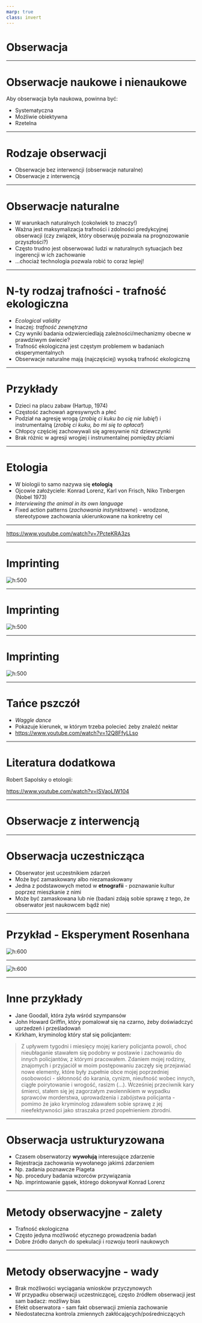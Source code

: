 ```yaml
---
marp: true
class: invert
---
```


# Obserwacja

---

# Obserwacje naukowe i nienaukowe

Aby obserwacja była naukowa, powinna być:

* Systematyczna
* Możliwie obiektywna 
* Rzetelna

---

# Rodzaje obserwacji

* Obserwacje bez interwencji (obserwacje naturalne)
* Obserwacje z interwencją

---

# Obserwacje naturalne

* W warunkach naturalnych (cokolwiek to znaczy!)
* Ważna jest maksymalizacja trafności i zdolności predykcyjnej obserwacji (czy związek, który obserwuję pozwala na prognozowanie przyszłości?)
* Często trudno jest obserwować ludzi w naturalnych sytuacjach bez ingerencji w ich zachowanie
* ...chociaż technologia pozwala robić to coraz lepiej!

---

# N-ty rodzaj trafności - trafność ekologiczna

* _Ecological validity_
* Inaczej: _trafność zewnętrzna_
* Czy wyniki badania odzwierciedlają zależności/mechanizmy obecne w prawdziwym świecie?
* Trafność ekologiczna jest częstym problemem w badaniach eksperymentalnych
* Obserwacje naturalne mają (najczęściej) wysoką trafność ekologiczną

---

# Przykłady

* Dzieci na placu zabaw (Hartup, 1974)
* Częstość zachowań agresywnych a płeć
* Podział na agresję wrogą (_zrobię ci kuku bo cię nie lubię!_) i instrumentalną (_zrobię ci kuku, bo mi się to opłaca!_)
* Chłopcy częściej zachowywali się agresywnie niż dziewczynki
* Brak różnic w agresji wrogiej i instrumentalnej pomiędzy płciami

---

# Etologia

* W biologii to samo nazywa się **etologią**
* Ojcowie założyciele: Konrad Lorenz, Karl von Frisch, Niko Tinbergen (Nobel 1973)
* _Interviewing the animal in its own language_ 
* Fixed action patterns (_zachowania instynktowne_) - wrodzone, stereotypowe zachowania ukierunkowane na konkretny cel

---

<https://www.youtube.com/watch?v=7PcteKRA3zs>

---

# Imprinting

![h:500](img/imprinting1.png)

---

# Imprinting

![h:500](img/imprinting2.png)

---

# Imprinting

![h:500](img/imprinting3.png)

---

# Tańce pszczół

* _Waggle dance_
* Pokazuje kierunek, w którym trzeba polecieć żeby znaleźć nektar
* <https://www.youtube.com/watch?v=12Q8FfyLLso>

---


# Literatura dodatkowa

Robert Sapolsky o etologii:

<https://www.youtube.com/watch?v=ISVaoLlW104>


---

# Obserwacje z interwencją

---

# Obserwacja uczestnicząca

* Obserwator jest uczestnikiem zdarzeń
* Może być zamaskowany albo niezamaskowany
* Jedna z podstawowych metod w **etnografii** - poznawanie kultur poprzez mieszkanie z nimi
* Może być zamaskowana lub nie (badani zdają sobie sprawę z tego, że obserwator jest naukowcem bądź nie)

---

# Przykład - Eksperyment Rosenhana

![h:600](img/rosenhan_science.png)

---

![h:600](img/rosenhan_exp.png)

---

# Inne przykłady 

* Jane Goodall, która żyła wśród szympansów
* John Howard Griffin, który pomalował się na czarno, żeby doświadczyć uprzedzeń i prześladowań
* Kirkham, kryminolog który stał się policjantem:
> Z upływem tygodni i miesięcy mojej kariery policjanta powoli, choć nieubłaganie stawałem się podobny w postawie i zachowaniu do innych policjantów, z którymi pracowałem. Zdaniem mojej rodziny, znajomych i przyjaciół w moim postępowaniu zaczęły się przejawiać nowe elementy, które były zupełnie obce mojej poprzedniej osobowości - skłonność do karania, cynizm, nieufność wobec innych, ciągłe poirytowanie i wrogość, rasizm (...). Wcześniej przeciwnik kary śmierci, stałem się jej zagorzałym zwolennikiem w wypadku sprawców morderstwa, uprowadzenia i zabójstwa policjanta - pomimo że jako kryminolog zdawałem sobie sprawę z jej nieefektywności jako straszaka przed popełnieniem zbrodni.

--- 

# Obserwacja ustrukturyzowana

* Czasem obserwatorzy **wywołują** interesujące zdarzenie
* Rejestracja zachowania wywołanego jakimś zdarzeniem
* Np. zadania poznawcze Piageta
* Np. procedury badania wzorców przywiązania
* Np. imprintowanie gąsek, którego dokonywał Konrad Lorenz


---

# Metody obserwacyjne - zalety

* Trafność ekologiczna
* Często jedyna możliwość etycznego prowadzenia badań
* Dobre źródło danych do spekulacji i rozwoju teorii naukowych

---

# Metody obserwacyjne - wady

* Brak możliwości wyciągania wniosków przyczynowych
* W przypadku obserwacji uczestniczącej, często źródłem obserwacji jest sam badacz: możliwy bias 
* Efekt obserwatora - sam fakt obserwacji zmienia zachowanie
* Niedostateczna kontrola zmiennych zakłócających/pośredniczących
